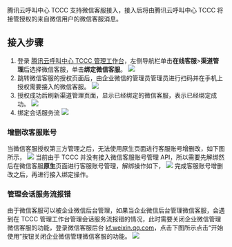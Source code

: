 
腾讯云呼叫中心 TCCC 支持微信客服接入，接入后将由腾讯云呼叫中心 TCCC 将接管授权的来自微信用户的微信客服消息。

## 接入步骤
1. 登录 [腾讯云呼叫中心 TCCC 管理工作台](https://cloud.tencent.com/document/product/679/73497#logintccc)，左侧导航栏单击**在线客服**>**渠道管理**后选择微信客服，单击**绑定微信客服**。
![](https://qcloudimg.tencent-cloud.cn/raw/1cf6e72601c9bad93f2dca42afb635ab.png)
2. 跳转微信客服的授权页面后，由企业微信的管理员管理员进行扫码并在手机上授权需要接入的微信客服。
![](https://qcloudimg.tencent-cloud.cn/raw/e0a87ca7a469007e4901fc6676b79f36.jpg)
3. 授权成功后刷新渠道管理页面，显示已经绑定的微信客服，表示已经绑定成功。
![](https://qcloudimg.tencent-cloud.cn/raw/1e0a09fe6e36049cdcb47e9be1103d1f.png)
4. 绑定会话服务流
![](https://qcloudimg.tencent-cloud.cn/raw/bd8710f81739ebbc5e37103ca5dc8350.gif)


### 增删改客服账号
当微信客服授权第三方管理之后，无法使用原生页面进行客服账号增删改，如下图所示，
![](https://qcloudimg.tencent-cloud.cn/raw/9a27ee2aa1ccbffcb57bf3e135f30eaa.png)
当前由于 TCCC 并没有接入微信客服账号管理 API，所以需要先解绑然后在微信客服**原生**页面进行客服账号管理，解绑操作如下，
![](https://qcloudimg.tencent-cloud.cn/raw/90bda921f7e9600c75a6bbbc5aa67cda.png)
完成客服账号增删改之后，再进行接入绑定操作。


### 管理会话服务流报错
由于微信客服可以被企业微信后台管理，如果当企业微信后台管理微信客服，会遇到在 TCCC 管理工作台管理会话服务流报错的情况，此时需要关闭企业微信管理微信客服的功能，登录微信客服后台 [kf.weixin.qq.com](https://kf.weixin.qq.com)，点击下图所示点击“开始使用”按钮关闭企业微信管理微信客服的功能。
![](https://qcloudimg.tencent-cloud.cn/raw/e7d69236d3be5e34f96ad7a5b9a70e9e.png)